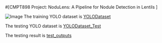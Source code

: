 #[CMPT898 Project: NoduLens: A Pipeline for Nodule Detection in Lentils ]

![Image](https://ibb.co/ckL5RW6)
The training YOLO dataset is [YOLODataset](https://drive.google.com/file/d/18wL51rCCgyXsgNTTpFKA31O4XyTslMoy/view?usp=drive_link)

The testing YOLO dataset is [YOLODataset_Test](https://drive.google.com/file/d/1G8KekE31oyRGyOwSKRuC5dhF1AP-SEFv/view?usp=drive_link)

The testing result is [test_outputs](https://drive.google.com/drive/folders/1qIkGuSUcEA69uBPaoAqkZTWiTcvjAp-M?usp=drive_link)
